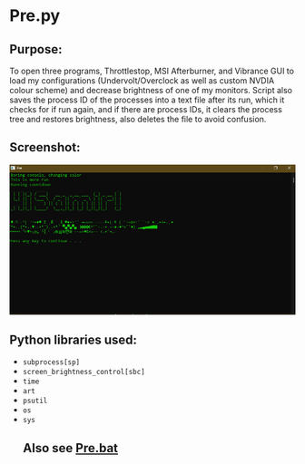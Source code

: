 # Pre.py

## Purpose: 
To open three programs, Throttlestop, MSI Afterburner, and Vibrance GUI to load my configurations (Undervolt/Overclock as well as custom NVDIA colour scheme) and decrease brightness of one of my monitors. 
Script also saves the process ID of the processes into a text file after its run, which it checks for if run again, and if there are process IDs, it clears the process tree and restores brightness, also deletes the file to avoid confusion.

## Screenshot: 
<img src="files/preview.png">

## Python libraries used: 
<ul>
<li><code>subprocess[sp]</code></li>
<li><code>screen_brightness_control[sbc]</code></li>
<li><code>time</code></li>
<li><code>art</code></li>
<li><code>psutil</code></li>
<li><code>os</code></li>
<li><code>sys</code></li>

## Also see [Pre.bat](https://github.com/redplusblue/Scripts/tree/main/Batch%20Script/%233A%20-%20Pre.bat)

